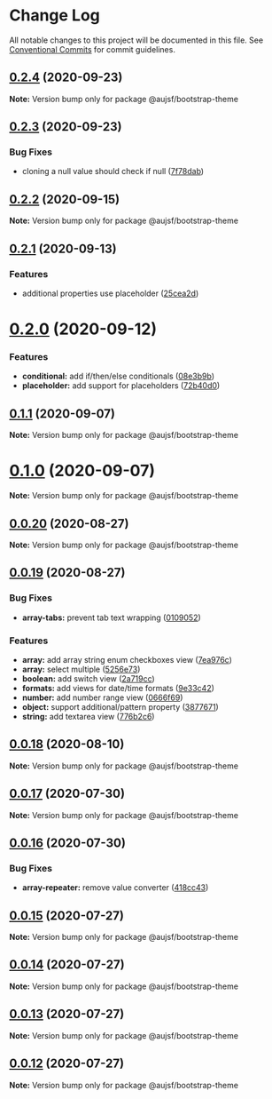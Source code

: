 # Change Log

All notable changes to this project will be documented in this file.
See [Conventional Commits](https://conventionalcommits.org) for commit guidelines.

## [0.2.4](https://github.com/jbockle/au-jsonschema-form/compare/v0.2.3...v0.2.4) (2020-09-23)

**Note:** Version bump only for package @aujsf/bootstrap-theme





## [0.2.3](https://github.com/jbockle/au-jsonschema-form/compare/v0.2.2...v0.2.3) (2020-09-23)


### Bug Fixes

* cloning a null value should check if null ([7f78dab](https://github.com/jbockle/au-jsonschema-form/commit/7f78dab761ed6a7499600b54e3a229d0a22185e3))





## [0.2.2](https://github.com/jbockle/au-jsonschema-form/compare/v0.2.1...v0.2.2) (2020-09-15)

**Note:** Version bump only for package @aujsf/bootstrap-theme





## [0.2.1](https://github.com/jbockle/au-jsonschema-form/compare/v0.2.0...v0.2.1) (2020-09-13)


### Features

*  additional properties use placeholder ([25cea2d](https://github.com/jbockle/au-jsonschema-form/commit/25cea2d2c78fb496115b5e28382cbc91fac099a0))





# [0.2.0](https://github.com/jbockle/au-jsonschema-form/compare/v0.1.1...v0.2.0) (2020-09-12)


### Features

* **conditional:** add if/then/else conditionals ([08e3b9b](https://github.com/jbockle/au-jsonschema-form/commit/08e3b9bd04d9d39e95d64815c05004f21c346dc5))
* **placeholder:** add support for placeholders ([72b40d0](https://github.com/jbockle/au-jsonschema-form/commit/72b40d008e41b4f8c36aad14188461d701ce9c78))





## [0.1.1](https://github.com/jbockle/au-jsonschema-form/compare/v0.1.0...v0.1.1) (2020-09-07)

**Note:** Version bump only for package @aujsf/bootstrap-theme





# [0.1.0](https://github.com/jbockle/au-jsonschema-form/compare/v0.0.20...v0.1.0) (2020-09-07)

**Note:** Version bump only for package @aujsf/bootstrap-theme





## [0.0.20](https://github.com/jbockle/au-jsonschema-form/compare/v0.0.19...v0.0.20) (2020-08-27)

**Note:** Version bump only for package @aujsf/bootstrap-theme





## [0.0.19](https://github.com/jbockle/au-jsonschema-form/compare/v0.0.18...v0.0.19) (2020-08-27)


### Bug Fixes

* **array-tabs:** prevent tab text wrapping ([0109052](https://github.com/jbockle/au-jsonschema-form/commit/0109052fb6b1f372ab98e1e81f51764f35080ff5))


### Features

* **array:** add array string enum checkboxes view ([7ea976c](https://github.com/jbockle/au-jsonschema-form/commit/7ea976c1fd380bfd574d5605ecbf301665a74776))
* **array:** select multiple ([5256e73](https://github.com/jbockle/au-jsonschema-form/commit/5256e732b16313e2aba8cb21b89600c838dff022))
* **boolean:** add switch view ([2a719cc](https://github.com/jbockle/au-jsonschema-form/commit/2a719cc3cae6dd891d9ddd3ea1fd45262dd340c1))
* **formats:** add views for date/time formats ([9e33c42](https://github.com/jbockle/au-jsonschema-form/commit/9e33c42ecd50d9bf00ea73acdee07c83a29a174d))
* **number:** add number range view ([0666f69](https://github.com/jbockle/au-jsonschema-form/commit/0666f69e3802541e51b332f390b9ea7017911072))
* **object:** support additional/pattern property ([3877671](https://github.com/jbockle/au-jsonschema-form/commit/38776714929ff67fbc9434800cfcc8199ea9b286))
* **string:** add textarea view ([776b2c6](https://github.com/jbockle/au-jsonschema-form/commit/776b2c6bb09d466478f22f8176d22ef5ee01a240))





## [0.0.18](https://github.com/jbockle/au-jsonschema-form/compare/v0.0.17...v0.0.18) (2020-08-10)

**Note:** Version bump only for package @aujsf/bootstrap-theme





## [0.0.17](https://github.com/jbockle/au-jsonschema-form/compare/v0.0.16...v0.0.17) (2020-07-30)

**Note:** Version bump only for package @aujsf/bootstrap-theme





## [0.0.16](https://github.com/jbockle/au-jsonschema-form/compare/v0.0.15...v0.0.16) (2020-07-30)


### Bug Fixes

* **array-repeater:** remove value converter ([418cc43](https://github.com/jbockle/au-jsonschema-form/commit/418cc431dac8608adb9d649732f88ff6af903fca))






## [0.0.15](https://github.com/jbockle/au-jsonschema-form/compare/v0.0.14...v0.0.15) (2020-07-27)

**Note:** Version bump only for package @aujsf/bootstrap-theme





## [0.0.14](https://github.com/jbockle/au-jsonschema-form/compare/v0.0.13...v0.0.14) (2020-07-27)

**Note:** Version bump only for package @aujsf/bootstrap-theme





## [0.0.13](https://github.com/jbockle/au-jsonschema-form/compare/v0.0.12...v0.0.13) (2020-07-27)

**Note:** Version bump only for package @aujsf/bootstrap-theme





## [0.0.12](https://github.com/jbockle/au-jsonschema-form/compare/v0.0.11...v0.0.12) (2020-07-27)

**Note:** Version bump only for package @aujsf/bootstrap-theme
